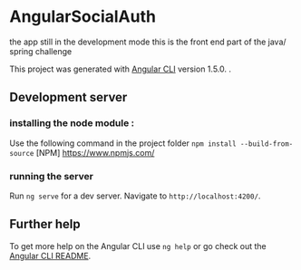 # AngularSocialAuth    
the app still in the development mode
this is the front end part  of the java/ spring challenge 

This project was generated with [Angular CLI](https://github.com/angular/angular-cli) version 1.5.0.
.
## Development server

### installing the node module :
Use the following command in the project folder `npm install --build-from-source`  [NPM] https://www.npmjs.com/

### running the server
Run `ng serve` for a dev server. Navigate to `http://localhost:4200/`.


## Further help

To get more help on the Angular CLI use `ng help` or go check out the [Angular CLI README](https://github.com/angular/angular-cli/blob/master/README.md).
